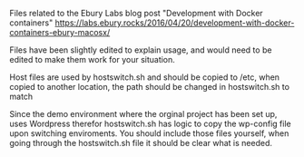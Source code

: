 Files related to the Ebury Labs blog post "Development with Docker containers"
https://labs.ebury.rocks/2016/04/20/development-with-docker-containers-ebury-macosx/

Files have been slightly edited to explain usage, and would need to be edited to make them work for your situation.

Host files are used by hostswitch.sh and should be copied to /etc, when copied to another location, the path should be changed in hostswitch.sh to match

Since the demo environment where the orginal project has been set up, uses Wordpress therefor hostswitch.sh has logic to copy the wp-config file upon switching enviroments. You should include those files yourself, when going through the hostswitch.sh file it should be clear what is needed.
